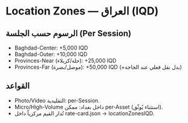 # Location Zones — العراق (IQD)

## الرسوم حسب الجلسة (Per Session)
- Baghdad-Center: +5,000 IQD
- Baghdad-Outer: +10,000 IQD
- Provinces-Near (حلة/كربلاء): +25,000 IQD
- Provinces-Far (موصل/بصرة): +50,000 IQD (+بدل نقل فعلي عند الحاجة)

## القواعد
- Photo/Video التقليدية: per-Session.
- Micro/High-Volume داخل بغداد: ممكن per-Asset (استثناء يُوثّق).
- تُدار القيم مركزياً داخل rate-card.json → locationZonesIQD.
